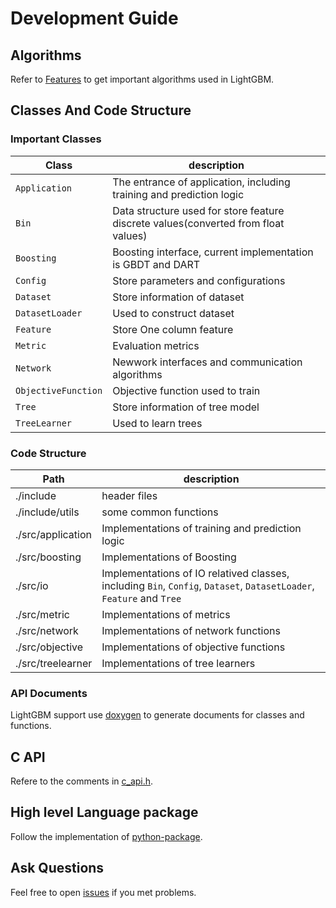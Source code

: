 Development Guide
==================

Algorithms
----------

Refer to [Features](https://github.com/Microsoft/LightGBM/wiki/Features) to get important algorithms used in LightGBM.

Classes And Code Structure 
--------------------------

### Important Classes

| Class | description |
| ----- | --------- |
| `Application` | The entrance of application, including training and prediction logic |
| `Bin` | Data structure used for store feature discrete values(converted from float values) | 
| `Boosting` | Boosting interface, current implementation is GBDT and DART |
| `Config` | Store parameters and configurations|
| `Dataset` | Store information of dataset |
| `DatasetLoader` | Used to construct dataset | 
| `Feature` | Store One column feature |
| `Metric` | Evaluation metrics |
| `Network` | Newwork interfaces and communication algorithms |
| `ObjectiveFunction` | Objective function used to train |
| `Tree` | Store information of tree model |
| `TreeLearner` | Used to learn trees | 

### Code Structure

| Path | description |
| ----- | --------- |
| ./include | header files |
| ./include/utils | some common functions |
| ./src/application | Implementations of training and prediction logic |
| ./src/boosting | Implementations of Boosting |
| ./src/io | Implementations of IO relatived classes, including  `Bin`, `Config`, `Dataset`, `DatasetLoader`, `Feature` and `Tree`|
| ./src/metric | Implementations of metrics |
| ./src/network | Implementations of network functions |
| ./src/objective | Implementations of objective functions |
| ./src/treelearner | Implementations of tree learners |

### API Documents

LightGBM support use [doxygen](http://www.stack.nl/~dimitri/doxygen/) to generate documents for classes and functions.

C API
-----
Refere to the comments in [c_api.h](https://github.com/Microsoft/LightGBM/blob/master/include/LightGBM/c_api.h).

High level Language package
---------------------------

Follow the implementation of [python-package](https://github.com/Microsoft/LightGBM/tree/master/python-package/lightgbm).

Ask Questions
-------------
Feel free to open [issues](https://github.com/Microsoft/LightGBM/issues) if you met problems.



